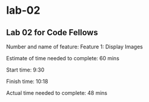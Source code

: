 # lab-02
Lab 02 for Code Fellows
--- 
Number and name of feature: Feature 1: Display Images

Estimate of time needed to complete: 60 mins

Start time: 9:30

Finish time: 10:18

Actual time needed to complete: 48 mins